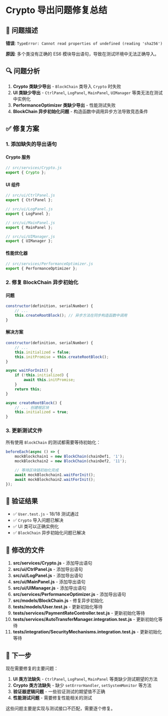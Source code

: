 # Crypto 导出问题修复总结

## 🐛 问题描述

**错误**: `TypeError: Cannot read properties of undefined (reading 'sha256')`

**原因**: 多个类没有正确的 ES6 模块导出语句，导致在测试环境中无法正确导入。

## 🔍 问题分析

1. **Crypto 类缺少导出** - `BlockChain` 类导入 `Crypto` 时失败
2. **UI 类缺少导出** - `CtrlPanel`, `LogPanel`, `MainPanel`, `UIManager` 等类无法在测试中实例化
3. **PerformanceOptimizer 类缺少导出** - 性能测试失败
4. **BlockChain 异步初始化问题** - 构造函数中调用异步方法导致竞态条件

## ✅ 修复方案

### 1. 添加缺失的导出语句

#### Crypto 服务
```javascript
// src/services/Crypto.js
export { Crypto };
```

#### UI 组件
```javascript
// src/ui/CtrlPanel.js
export { CtrlPanel };

// src/ui/LogPanel.js  
export { LogPanel };

// src/ui/MainPanel.js
export { MainPanel };

// src/ui/UIManager.js
export { UIManager };
```

#### 性能优化器
```javascript
// src/services/PerformanceOptimizer.js
export { PerformanceOptimizer };
```

### 2. 修复 BlockChain 异步初始化

#### 问题
```javascript
constructor(definition, serialNumber) {
    // ...
    this.createRootBlock(); // 异步方法在同步构造函数中调用
}
```

#### 解决方案
```javascript
constructor(definition, serialNumber) {
    // ...
    this.initialized = false;
    this.initPromise = this.createRootBlock();
}

async waitForInit() {
    if (!this.initialized) {
        await this.initPromise;
    }
    return this;
}

async createRootBlock() {
    // ... 创建根区块
    this.initialized = true;
}
```

### 3. 更新测试文件

所有使用 `BlockChain` 的测试都需要等待初始化：

```javascript
beforeEach(async () => {
    mockBlockchain1 = new BlockChain(chainDef1, '1');
    mockBlockchain2 = new BlockChain(chainDef2, '11');

    // 等待区块链初始化完成
    await mockBlockchain1.waitForInit();
    await mockBlockchain2.waitForInit();
});
```

## 🧪 验证结果

- ✅ `User.test.js` - 18/18 测试通过
- ✅ `Crypto` 导入问题已解决
- ✅ UI 类可以正确实例化
- ✅ `BlockChain` 异步初始化问题已解决

## 📁 修改的文件

1. **src/services/Crypto.js** - 添加导出语句
2. **src/ui/CtrlPanel.js** - 添加导出语句
3. **src/ui/LogPanel.js** - 添加导出语句
4. **src/ui/MainPanel.js** - 添加导出语句
5. **src/ui/UIManager.js** - 添加导出语句
6. **src/services/PerformanceOptimizer.js** - 添加导出语句
7. **src/models/BlockChain.js** - 修复异步初始化
8. **tests/models/User.test.js** - 更新初始化等待
9. **tests/services/PaymentRateController.test.js** - 更新初始化等待
10. **tests/services/AutoTransferManager.integration.test.js** - 更新初始化等待
11. **tests/integration/SecurityMechanisms.integration.test.js** - 更新初始化等待

## 🎯 下一步

现在需要修复的主要问题：

1. **UI 类方法缺失** - `CtrlPanel`, `LogPanel`, `MainPanel` 等类缺少测试期望的方法
2. **Crypto 类方法缺失** - 缺少 `setErrorHandler`, `setSystemMonitor` 等方法
3. **验证器逻辑问题** - 一些验证测试的期望值不正确
4. **性能测试问题** - 需要修复性能相关的测试

这些问题主要是实现与测试接口不匹配，需要逐个修复。